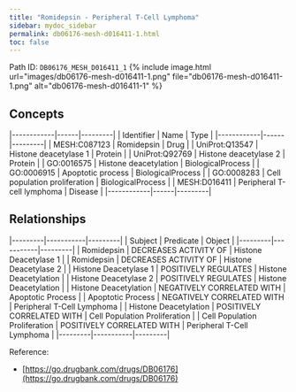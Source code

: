 ```yaml
---
title: "Romidepsin - Peripheral T-Cell Lymphoma"
sidebar: mydoc_sidebar
permalink: db06176-mesh-d016411-1.html
toc: false 
---
```



Path ID: `DB06176_MESH_D016411_1`
{% include image.html url="images/db06176-mesh-d016411-1.png" file="db06176-mesh-d016411-1.png" alt="db06176-mesh-d016411-1" %}

## Concepts

|------------|------|---------|
| Identifier | Name | Type    |
|------------|------|---------|
| MESH:C087123 | Romidepsin | Drug |
| UniProt:Q13547 | Histone deacetylase 1 | Protein |
| UniProt:Q92769 | Histone deacetylase 2 | Protein |
| GO:0016575 | Histone deacetylation | BiologicalProcess |
| GO:0006915 | Apoptotic process | BiologicalProcess |
| GO:0008283 | Cell population proliferation | BiologicalProcess |
| MESH:D016411 | Peripheral T-cell lymphoma | Disease |
|------------|------|---------|

## Relationships

|---------|-----------|---------|
| Subject | Predicate | Object  |
|---------|-----------|---------|
| Romidepsin | DECREASES ACTIVITY OF | Histone Deacetylase 1 |
| Romidepsin | DECREASES ACTIVITY OF | Histone Deacetylase 2 |
| Histone Deacetylase 1 | POSITIVELY REGULATES | Histone Deacetylation |
| Histone Deacetylase 2 | POSITIVELY REGULATES | Histone Deacetylation |
| Histone Deacetylation | NEGATIVELY CORRELATED WITH | Apoptotic Process |
| Apoptotic Process | NEGATIVELY CORRELATED WITH | Peripheral T-Cell Lymphoma |
| Histone Deacetylation | POSITIVELY CORRELATED WITH | Cell Population Proliferation |
| Cell Population Proliferation | POSITIVELY CORRELATED WITH | Peripheral T-Cell Lymphoma |
|---------|-----------|---------|

Reference: 
  - [https://go.drugbank.com/drugs/DB06176](https://go.drugbank.com/drugs/DB06176)
